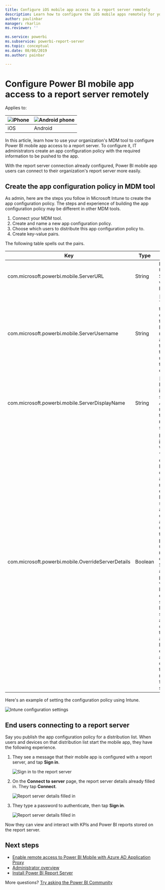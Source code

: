 ```yaml
---
title: Configure iOS mobile app access to a report server remotely
description: Learn how to configure the iOS mobile apps remotely for your report server.
author: paulinbar
manager: rkarlin
ms.reviewer: ''

ms.service: powerbi
ms.subservice: powerbi-report-server
ms.topic: conceptual
ms.date: 08/08/2019
ms.author: painbar

---
```

# Configure Power BI mobile app access to a report server remotely

Applies to:

| ![iPhone](./media/configure-powerbi-mobile-apps-remote/ios-logo-40-px.png) | ![Android phone](./media/configure-powerbi-mobile-apps-remote/android-logo-40-px.png) |
|:--- |:--- |
| iOS |Android |

In this article, learn how to use your organization's MDM tool to configure Power BI mobile app access to a report server. To configure it, IT administrators create an app configuration policy with the required information to be pushed to the app. 

 With the report server connection already configured, Power BI mobile app users can connect to their organization's report server more easily. 

## Create the app configuration policy in MDM tool 

As admin, here are the steps you follow in Microsoft Intune to create the app configuration policy. The steps and experience of building the app configuration policy may be different in other MDM tools. 

1. Connect your MDM tool. 
2. Create and name a new app configuration policy. 
3. Choose which users to distribute this app configuration policy to. 
4. Create key-value pairs. 

The following table spells out the pairs.

|Key  |Type  |Description  |
|---------|---------|---------|
| com.microsoft.powerbi.mobile.ServerURL | String | Report Server URL <br> Should start with http/https |
| com.microsoft.powerbi.mobile.ServerUsername | String | [optional] <br> The username to use for connecting the server. <br> If one does not exist, the app prompts the user to type the username for the connection.| 
| com.microsoft.powerbi.mobile.ServerDisplayName | String | [optional] <br> Default value is “Report server” <br> A friendly name used in the app to represent the server | 
| com.microsoft.powerbi.mobile.OverrideServerDetails | Boolean | Default value is True <br>When set to “True”, it overrides any Report Server definition already in the mobile device. Existing servers that are already configured are deleted. <br> Override set to True also prevents the user from removing that configuration. <br> Set to “False” adds the pushed values, leaving any existing settings. <br> If the same server URL is already configured in the mobile app, the app leaves that configuration as is. The app doesn't ask the user to reauthenticate  for the same server. |

Here's an example of setting the configuration policy using Intune.

![Intune configuration settings](media/configure-powerbi-mobile-apps-remote/power-bi-ios-remote-configuration-settings.png)

## End users connecting to a report server

 Say you publish the app configuration policy for a distribution list. When users and devices on that distribution list start the mobile app, they have the following experience. 

1. They see a message that their mobile app is configured with a report server, and tap **Sign in**.

    ![Sign in to the report server](media/configure-powerbi-mobile-apps-remote/power-bi-config-server-sign-in.png)

2.  On the **Connect to server** page, the report server details already filled in. They tap **Connect**.

    ![Report server details filled in](media/configure-powerbi-mobile-apps-remote/power-bi-ios-remote-configure-connect-server.png)

3. They type a password to authenticate, then tap **Sign in**. 

    ![Report server details filled in](media/configure-powerbi-mobile-apps-remote/power-bi-config-server-address.png)

Now they can view and interact with KPIs and Power BI reports stored on the report server.

## Next steps

- [Enable remote access to Power BI Mobile with Azure AD Application Proxy](https://docs.microsoft.com/azure/active-directory/manage-apps/application-proxy-integrate-with-power-bi)
- [Administrator overview](admin-handbook-overview.md)  
- [Install Power BI Report Server](install-report-server.md)  

More questions? [Try asking the Power BI Community](https://community.powerbi.com/)

